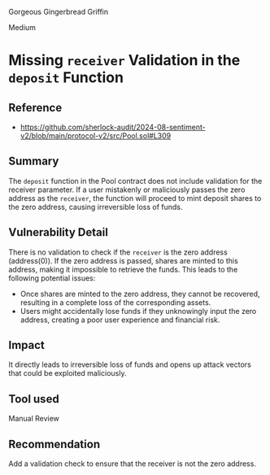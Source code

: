 Gorgeous Gingerbread Griffin

Medium

# Missing `receiver` Validation in the `deposit` Function

## Reference
- https://github.com/sherlock-audit/2024-08-sentiment-v2/blob/main/protocol-v2/src/Pool.sol#L309
## Summary
The `deposit` function in the Pool contract does not include validation for the receiver parameter. If a user mistakenly or maliciously passes the zero address as the `receiver`, the function will proceed to mint deposit shares to the zero address, causing irreversible loss of funds.
## Vulnerability Detail
There is no validation to check if the `receiver` is the zero address (address(0)). If the zero address is passed, shares are minted to this address, making it impossible to retrieve the funds. This leads to the following potential issues:
- Once shares are minted to the zero address, they cannot be recovered, resulting in a complete loss of the corresponding assets.
- Users might accidentally lose funds if they unknowingly input the zero address, creating a poor user experience and financial risk.
## Impact
It directly leads to irreversible loss of funds and opens up attack vectors that could be exploited maliciously.
## Tool used

Manual Review

## Recommendation
Add a validation check to ensure that the receiver is not the zero address. 